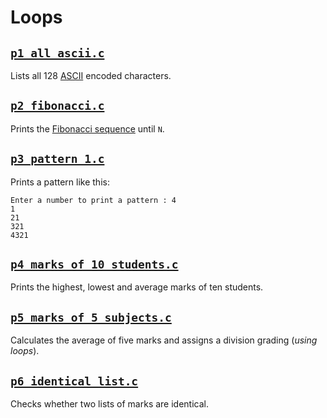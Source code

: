 # Loops

## [`p1_all_ascii.c`](p1_all_ascii.c)

Lists all 128 [ASCII](https://en.wikipedia.org/wiki/ASCII) encoded characters.

## [`p2_fibonacci.c`](p2_fibonacci.c)

Prints the [Fibonacci sequence](https://en.wikipedia.org/wiki/Fibonacci_number) until `N`.

## [`p3_pattern_1.c`](p3_pattern_1.c)

Prints a pattern like this:

```
Enter a number to print a pattern : 4
1
21
321
4321
```

## [`p4_marks_of_10_students.c`](p4_marks_of_10_students.c)

Prints the highest, lowest and average marks of ten students.

## [`p5_marks_of_5_subjects.c`](p5_marks_of_5_subjects.c)

Calculates the average of five marks and assigns a division grading (_using loops_).

## [`p6_identical_list.c`](p6_identical_list.c)

Checks whether two lists of marks are identical.
